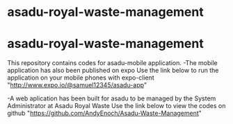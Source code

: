 # asadu-royal-waste-management
# asadu-royal-waste-management

This repository contains codes for asadu-mobile application.
-The mobile application has also  been published on expo 
Use the link below to run the application on your mobile phones with expo-client
"http://www.expo.io/@samuel12345/asadu-app"


-A web aplication has been built for asadu to be managed by the System Administrator at Asadu Royal Waste
 Use the link below to view the codes on github
"https://github.com/AndyEnoch/Asadu-Waste-Management"
